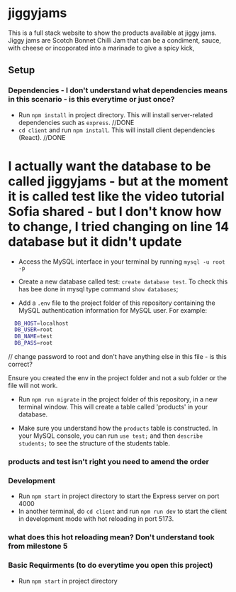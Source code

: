 # jiggyjams

This is a full stack website to show the products available at jiggy jams. Jiggy jams are Scotch Bonnet Chilli Jam that can be a condiment, sauce, with cheese or incoporated into a marinade to give a spicy kick,

## Setup

### Dependencies - I don't understand what dependencies means in this scenario - is this everytime or just once?

- Run `npm install` in project directory. This will install server-related dependencies such as `express`. //DONE
- `cd client` and run `npm install`. This will install client dependencies (React). //DONE

###

# I actually want the database to be called jiggyjams - but at the moment it is called test like the video tutorial Sofia shared - but I don't know how to change, I tried changing on line 14 database but it didn't update

- Access the MySQL interface in your terminal by running `mysql -u root -p`
- Create a new database called test: `create database test`. To check this has bee done in mysql type command `show databases`;

- Add a `.env` file to the project folder of this repository containing the MySQL authentication information for MySQL user. For example:

```bash
  DB_HOST=localhost
  DB_USER=root
  DB_NAME=test
  DB_PASS=root
```

// change password to root and don't have anything else in this file - is this correct?

Ensure you created the env in the project folder and not a sub folder or the file will not work.

- Run `npm run migrate` in the project folder of this repository, in a new terminal window. This will create a table called 'products' in your database.

- Make sure you understand how the `products` table is constructed. In your MySQL console, you can run `use test;` and then `describe students;` to see the structure of the students table.

### products and test isn't right you need to amend the order

### Development

- Run `npm start` in project directory to start the Express server on port 4000
- In another terminal, do `cd client` and run `npm run dev` to start the client in development mode with hot reloading in port 5173.

### what does this hot reloading mean? Don't understand took from milestone 5

### Basic Requirments (to do everytime you open this project)

- Run `npm start` in project directory
